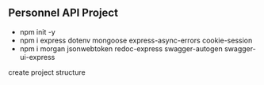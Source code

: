 ## Personnel API Project

* npm init -y
* npm i express dotenv mongoose express-async-errors cookie-session
* npm i morgan jsonwebtoken redoc-express swagger-autogen swagger-ui-express


 create project structure
